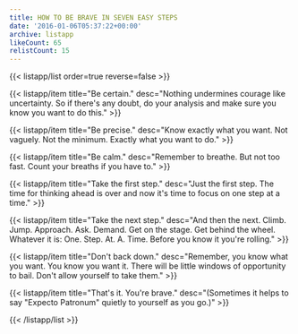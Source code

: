 ```yaml
---
title: HOW TO BE BRAVE IN SEVEN EASY STEPS
date: '2016-01-06T05:37:22+00:00'
archive: listapp
likeCount: 65
relistCount: 15
---
```


{{< listapp/list order=true reverse=false >}}

   {{< listapp/item title="Be certain."
      desc="Nothing undermines courage like uncertainty. So if there's any doubt, do your analysis and make sure you know you want to do this." >}}

   {{< listapp/item title="Be precise."
      desc="Know exactly what you want. Not vaguely. Not the minimum. Exactly what you want to do." >}}

   {{< listapp/item title="Be calm."
      desc="Remember to breathe. But not too fast. Count your breaths if you have to." >}}

   {{< listapp/item title="Take the first step."
      desc="Just the first step. The time for thinking ahead is over and now it's time to focus on one step at a time." >}}

   {{< listapp/item title="Take the next step."
      desc="And then the next. Climb. Jump. Approach. Ask. Demand. Get on the stage. Get behind the wheel. Whatever it is: One. Step. At. A. Time. Before you know it you're rolling." >}}

   {{< listapp/item title="Don't back down."
      desc="Remember, you know what you want. You know you want it. There will be little windows of opportunity to bail. Don't allow yourself to take them." >}}

   {{< listapp/item title="That's it. You're brave."
      desc="(Sometimes it helps to say \"Expecto Patronum\" quietly to yourself as you go.)" >}}

{{< /listapp/list >}}

